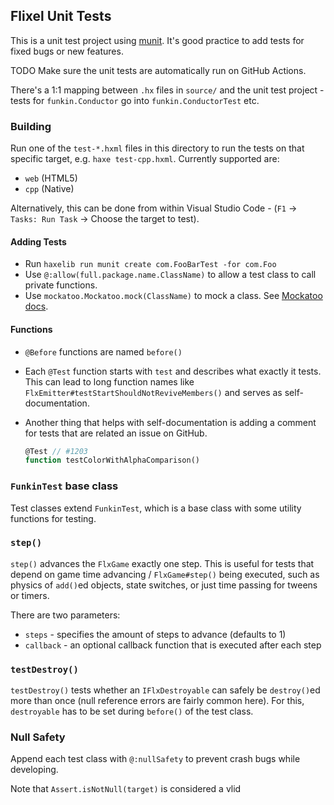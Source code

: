 ## Flixel Unit Tests

This is a unit test project using
[munit](https://github.com/massiveinteractive/MassiveUnit). It's good practice
to add tests for fixed bugs or new features.

TODO Make sure the unit tests are automatically run on GitHub Actions.

There's a 1:1 mapping between `.hx` files in `source/` and the unit test
project - tests for `funkin.Conductor` go into `funkin.ConductorTest` etc.

### Building

Run one of the `test-*.hxml` files in this directory to run the tests on that
specific target, e.g. `haxe test-cpp.hxml`. Currently supported are:

- `web` (HTML5)
- `cpp` (Native)

Alternatively, this can be done from within Visual Studio Code - (`F1` ->
`Tasks: Run Task` -> Choose the target to test).

#### Adding Tests

- Run `haxelib run munit create com.FooBarTest -for com.Foo`
- Use `@:allow(full.package.name.ClassName)` to allow a test class to call
  private functions.
- Use `mockatoo.Mockatoo.mock(ClassName)` to mock a class. See
  [Mockatoo docs](https://github.com/misprintt/mockatoo).

#### Functions

- `@Before` functions are named `before()`
- Each `@Test` function starts with `test` and describes what exactly it tests.
  This can lead to long function names like
  `FlxEmitter#testStartShouldNotReviveMembers()` and serves as
  self-documentation.
- Another thing that helps with self-documentation is adding a comment for tests
  that are related an issue on GitHub.

  ```haxe
  @Test // #1203
  function testColorWithAlphaComparison()
  ```

### `FunkinTest` base class

Test classes extend `FunkinTest`, which is a base class with some utility
functions for testing.

### `step()`

`step()` advances the `FlxGame` exactly one step. This is useful for tests that
depend on game time advancing / `FlxGame#step()` being executed, such as physics
of `add()`ed objects, state switches, or just time passing for tweens or timers.

There are two parameters:

- `steps` - specifies the amount of steps to advance (defaults to 1)
- `callback` - an optional callback function that is executed after each step

### `testDestroy()`

`testDestroy()` tests whether an `IFlxDestroyable` can safely be `destroy()`ed
more than once (null reference errors are fairly common here). For this,
`destroyable` has to be set during `before()` of the test class.

### Null Safety

Append each test class with `@:nullSafety` to prevent crash bugs while
developing.

Note that `Assert.isNotNull(target)` is considered a vlid
